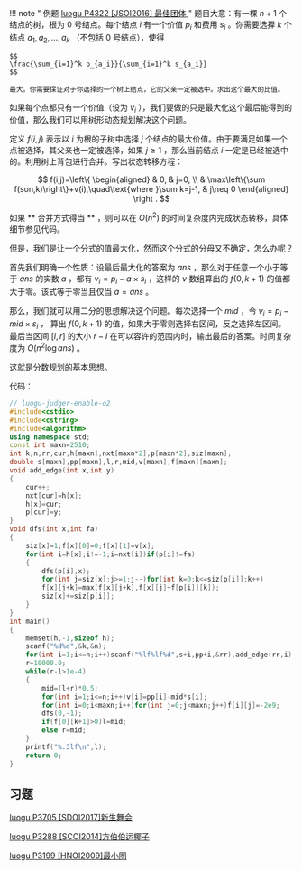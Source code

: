 !!! note " 例题 [ luogu P4322 \[JSOI2016\] 最佳团体 ](https://www.luogu.org/problemnew/show/P4322)"
    题目大意：有一棵 $n+1$ 个结点的树，根为 $0$ 号结点。每个结点 $i$ 有一个价值 $p_i$ 和费用 $s_i$ 。你需要选择 $k$ 个结点 $a_1,a_2,...,a_k$ （不包括 $0$ 号结点），使得

    $$
    \frac{\sum_{i=1}^k p_{a_i}}{\sum_{i=1}^k s_{a_i}}
    $$

    最大。你需要保证对于你选择的一个树上结点，它的父亲一定被选中。求出这个最大的比值。

如果每个点都只有一个价值（设为 $v_i$ ），我们要做的只是最大化这个最后能得到的价值，那么我们可以用树形动态规划解决这个问题。

定义 $f(i,j)$ 表示以 $i$ 为根的子树中选择 $j$ 个结点的最大价值。由于要满足如果一个点被选择，其父亲也一定被选择，如果 $j\ge 1$ ，那么当前结点 $i$ 一定是已经被选中的。利用树上背包进行合并。写出状态转移方程：

$$
f(i,j)=\left\{
\begin{aligned}
& 0, & j=0, \\
& \max\left\{\sum f(son,k)\right\}+v(i),\quad\text{where }\sum k=j-1, & j\neq 0
\end{aligned} \right
.
$$

如果 ** 合并方式得当 ** ，则可以在 $O(n^2)$ 的时间复杂度内完成状态转移，具体细节参见代码。

但是，我们是让一个分式的值最大化，然而这个分式的分母又不确定，怎么办呢？

首先我们明确一个性质：设最后最大化的答案为 $ans$ ，那么对于任意一个小于等于 $ans$ 的实数 $a$ ，都有 $v_i=p_i-a\times s_i$ ，这样的 $v$ 数组算出的 $f(0,k+1)$ 的值都大于零。该式等于零当且仅当 $a=ans$ 。

那么，我们就可以用二分的思想解决这个问题。每次选择一个 $mid$ ，令 $v_i=p_i-mid\times s_i$ ， 算出 $f(0,k+1)$ 的值，如果大于零则选择右区间，反之选择左区间。最后当区间 $[l,r]$ 的大小 $r-l$ 在可以容许的范围内时，输出最后的答案。时间复杂度为 $O(n^2\log ans)$ 。

这就是分数规划的基本思想。

代码：

```cpp
// luogu-judger-enable-o2
#include<cstdio>
#include<cstring>
#include<algorithm>
using namespace std;
const int maxn=2510;
int k,n,rr,cur,h[maxn],nxt[maxn*2],p[maxn*2],siz[maxn];
double s[maxn],pp[maxn],l,r,mid,v[maxn],f[maxn][maxn];
void add_edge(int x,int y)
{
    cur++;
    nxt[cur]=h[x];
    h[x]=cur;
    p[cur]=y;
}
void dfs(int x,int fa)
{
    siz[x]=1;f[x][0]=0;f[x][1]=v[x];
    for(int i=h[x];i!=-1;i=nxt[i])if(p[i]!=fa)
    {
        dfs(p[i],x);
        for(int j=siz[x];j>=1;j--)for(int k=0;k<=siz[p[i]];k++)
        f[x][j+k]=max(f[x][j+k],f[x][j]+f[p[i]][k]);
        siz[x]+=siz[p[i]];
    }
}
int main()
{
    memset(h,-1,sizeof h);
    scanf("%d%d",&k,&n);
    for(int i=1;i<=n;i++)scanf("%lf%lf%d",s+i,pp+i,&rr),add_edge(rr,i),add_edge(i,rr);
    r=10000.0;
    while(r-l>1e-4)
    {
        mid=(l+r)*0.5;
        for(int i=1;i<=n;i++)v[i]=pp[i]-mid*s[i];
        for(int i=0;i<maxn;i++)for(int j=0;j<maxn;j++)f[i][j]=-2e9;
        dfs(0,-1);
        if(f[0][k+1]>0)l=mid;
        else r=mid;
    }
    printf("%.3lf\n",l);
    return 0;
}
```

## 习题

[ luogu P3705 \[SDOI2017\]新生舞会 ](https://www.luogu.org/problemnew/show/P3705)

[ luogu P3288 \[SCOI2014\]方伯伯运椰子 ](https://www.luogu.org/problemnew/show/P3288)

[ luogu P3199 \[HNOI2009\]最小圈 ](https://www.luogu.org/problemnew/show/P3199)
